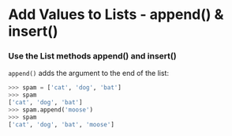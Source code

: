 # Add Values to Lists - append() & insert()
### Use the List methods append() and insert()

`append()` adds the argument to the end of the list:

```python
>>> spam = ['cat', 'dog', 'bat']
>>> spam
['cat', 'dog', 'bat']
>>> spam.append('moose')
>>> spam
['cat', 'dog', 'bat', 'moose']
```
